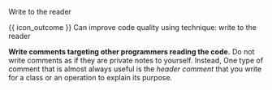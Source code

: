<span id="title">Write to the reader</span>

<span id="prereqs"></span>

<span id="outcomes">{{ icon_outcome }} Can improve code quality using technique: write to the reader </span>

<div id="body">

**Write comments targeting other programmers reading the code.** Do not write comments as if they are private notes to yourself. Instead,  One type of comment that is almost always useful is the _header comment_ that you write for a class or an operation to explain its purpose.

<box>

<div class="alt-java">

<include src="example-java.md" />

</div>
<div class="alt-python">

<include src="example-python.md" />

</div>

</box>


</div>

<div id="extras">
</div>

